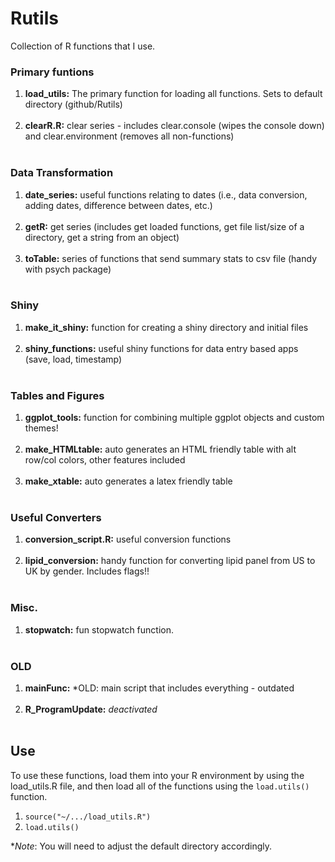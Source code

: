# Rutils

Collection of R functions that I use.

### Primary funtions

<ol>
    <li><b>load_utils:</b> The primary function for loading all functions. Sets to default directory (github/Rutils)</li><br>
    <li><b> clearR.R:</b> clear series - includes clear.console (wipes the console down) and clear.environment (removes all non-functions)</li><br>
</ol>

### Data Transformation

<ol>
    <li><b> date_series:</b> useful functions relating to dates (i.e., data conversion, adding dates, difference between dates, etc.)</li><br>
    <li><b> getR:</b> get series (includes get loaded functions, get file list/size of a directory, get a string from an object)</li><br>
    <li><b> toTable:</b> series of functions that send summary stats to csv file (handy with psych package)</li><br>
</ol>

### Shiny

<ol>
    <li><b> make_it_shiny:</b> function for creating a shiny directory and initial files</li><br>
    <li><b> shiny_functions:</b> useful shiny functions for data entry based apps (save, load, timestamp)</li><br> 
</ol>

### Tables and Figures

<ol>
    <li><b> ggplot_tools:</b> function for combining multiple ggplot objects and custom themes!</li><br>
    <li><b> make_HTMLtable:</b> auto generates an HTML friendly table with alt row/col colors, other features included</li><br>
    <li><b> make_xtable:</b> auto generates a latex friendly table</li><br>
</ol>

### Useful Converters

<ol>
    <li><b> conversion_script.R:</b> useful conversion functions</li><br>
    <li><b> lipid_conversion:</b> handy function for converting lipid panel from US to UK by gender. Includes flags!!</li><br>
</ol>


### Misc.

<ol>
    <li><b> stopwatch:</b> fun stopwatch function.</li> <br>
</ol>

### OLD

<ol>
    <li><b> mainFunc:</b> *OLD: main script that includes everything - outdated </li><br>
    <li><b> R_ProgramUpdate:</b> <i>deactivated</i></li><br>

</ol>

## Use

To use these functions, load them into your R environment by using the load_utils.R file, and then
load all of the functions using the <code>load.utils()</code> function.

<ol>
    <li><code>source("~/.../load_utils.R")</code></li>
    <li><code>load.utils()</code></li>
</ol>

*<i>Note</i>: You will need to adjust the default directory accordingly.


